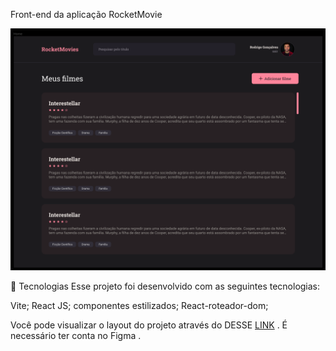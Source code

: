 Front-end da aplicação RocketMovie

 ![Alt text](src/assets/readme.png)

🚀 Tecnologias
Esse projeto foi desenvolvido com as seguintes tecnologias:

Vite;
React JS;
componentes estilizados;
React-roteador-dom;


Você pode visualizar o layout do projeto através do DESSE [LINK](https://www.figma.com/file/ey3CSOiM3l0QIZMPTb4ZEi/RocketMovies-(Copy)?node-id=0%3A1&mode=dev) . É necessário ter conta no Figma . 

